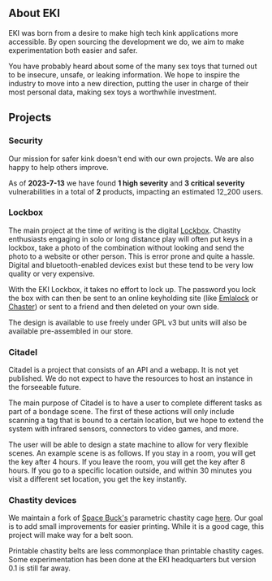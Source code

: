 ## About EKI

EKI was born from a desire to make high tech kink applications more accessible. 
By open sourcing the development we do, we aim to make experimentation both easier and safer.

You have probably heard about some of the many sex toys that turned out to be insecure, unsafe, or leaking information. 
We hope to inspire the industry to move into a new direction, putting the user in charge of their most personal data, making sex toys a worthwhile investment.

## Projects

### Security

Our mission for safer kink doesn't end with our own projects. We are also happy to help others improve.

As of **2023-7-13** we have found **1 high severity** and **3 critical severity** vulnerabilities in a total of **2** products, impacting an estimated 12_200 users.


### Lockbox

The main project at the time of writing is the digital [Lockbox](./lockbox.md). 
Chastity enthusiasts engaging in solo or long distance play will often put keys in a lockbox, take a photo of the combination without looking and send the photo to a website or other person. 
This is error prone and quite a hassle. 
Digital and bluetooth-enabled devices exist but these tend to be very low quality or very expensive.

With the EKI Lockbox, it takes no effort to lock up. 
The password you lock the box with can then be sent to an online keyholding site (like [Emlalock](https://emlalock.com/) or [Chaster](https://chaster.app/)) or sent to a friend and then deleted on your own side.

The design is available to use freely under GPL v3 but units will also be available pre-assembled in our store.

### Citadel

Citadel is a project that consists of an API and a webapp. It is not yet published. We do not expect to have the resources to host an instance in the forseeable future.

The main purpose of Citadel is to have a user to complete different tasks as part of a bondage scene. The first of these actions will only include scanning a tag that is bound to a certain location, but we hope to extend the system with infrared sensors, connectors to video games, and more.

The user will be able to design a state machine to allow for very flexible scenes. An example scene is as follows. If you stay in a room, you will get the key after 4 hours. If you leave the room, you will get the key after 8 hours. If you go to a specific location outside, and within 30 minutes you visit a different set location, you get the key instantly.

### Chastity devices

We maintain a fork of [Space Buck's](https://github.com/heyspacebuck) parametric chastity cage [here](https://github.com/embeddedkink/parametric-chastity-cage). Our goal is to add small improvements for easier printing. While it is a good cage, this project will make way for a belt soon.

Printable chastity belts are less commonplace than printable chastity cages. Some experimentation has been done at the EKI headquarters but version 0.1 is still far away.
